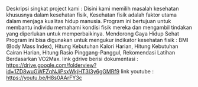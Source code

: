 Deskripsi singkat project kami : Disini kami memilih masalah kesehatan khususnya dalam kesehatan fisik, Kesehatan fisik adalah faktor utama dalam menjaga kualitas hidup manusia. Program ini bertujuan untuk membantu individu memahami kondisi fisik mereka dan mengambil tindakan yang diperlukan untuk memperbaikinya. Mendorong Gaya Hidup Sehat Program ini bisa digunakan untuk mengukur indikator kesehatan fisik : BMI (Body Mass Index), Hitung Kebutuhan Kalori Harian, Hitung Kebutuhan Cairan Harian, Hitung Rasio Pinggang-Panggul, Rekomendasi Latihan Berdasarkan VO2Max.
link gdrive berisi dokumentasi : https://drive.google.com/folderview?id=1ZD8wuGWFZqNJiPsxWkjHT3I3y6gGMRf9
link youtube : https://youtu.be/H8s0AArFY3c
